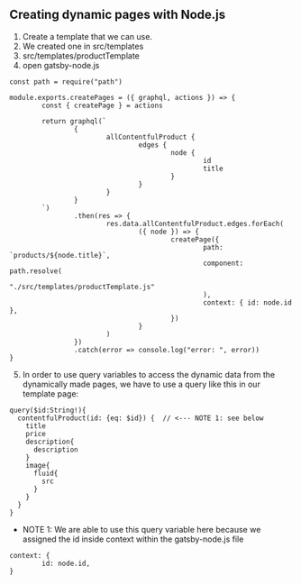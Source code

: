 ## Creating dynamic pages with Node.js

1. Create a template that we can use.
2. We created one in src/templates
3. src/templates/productTemplate
4. open gatsby-node.js

```
const path = require("path")

module.exports.createPages = ({ graphql, actions }) => {
        const { createPage } = actions

        return graphql(`
                {
                        allContentfulProduct {
                                edges {
                                        node {
                                                id
                                                title
                                        }
                                }
                        }
                }
        `)
                .then(res => {
                        res.data.allContentfulProduct.edges.forEach(
                                ({ node }) => {
                                        createPage({
                                                path: `products/${node.title}`,
                                                component: path.resolve(
                                                        "./src/templates/productTemplate.js"
                                                ),
                                                context: { id: node.id },
                                        })
                                }
                        )
                })
                .catch(error => console.log("error: ", error))
}
```

5. In order to use query variables to access the dynamic data from the dynamically made pages, we have to use a query like this in our template page:

```
query($id:String!){
  contentfulProduct(id: {eq: $id}) {  // <--- NOTE 1: see below
    title
    price
    description{
      description
    }
    image{
      fluid{
        src
      }
    }
  }
}
```

- NOTE 1: We are able to use this query variable here because we assigned the id inside context within the gatsby-node.js file

```
context: {
        id: node.id,
}
```
